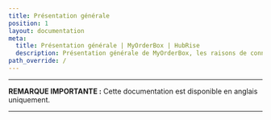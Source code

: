 ```yaml
---
title: Présentation générale
position: 1
layout: documentation
meta:
  title: Présentation générale | MyOrderBox | HubRise
  description: Présentation générale de MyOrderBox, les raisons de connecter votre caisse à HubRise et les fonctionnalités de l'intégration avec HubRise.
path_override: /
---
```


---

**REMARQUE IMPORTANTE :** Cette documentation est disponible <Link to="/apps/myorderbox" addLocalePrefix={false}>en anglais uniquement</Link>.

---
